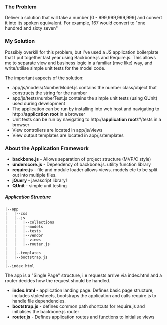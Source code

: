 ### The Problem ###
Deliver a solution that will take a number [0 - 999,999,999,999] and convert it 
into its spoken equivalent. For example, 167 would convert to "one hundred and sixty seven"

### My Solution ###
Possibly overkill for this problem, but I've used a JS application boilerplate that I 
put together last year using Backbone.js and Require.js.  This allows me to separate 
view and business logic in a familiar (mvc like) way, and write/utilise simple unit tests 
for the model code.

The important aspects of the solution:
* app/js/models/NumberModel.js contains the number class/object that constructs the string for the number
* app/js/tests/numberTest.js contains the simple unit tests (using QUnit) used during development
* The application can be run by installing into web host and navigating to http://**application root** in a browser
* Unit tests can be run by navigating to http://**application root**/#/tests in a browser
* View controllers are located in app/js/views
* View output templates are located in app/js/templates

### About the Application Framework ###
* **backbone.js** - Allows separation of project structure (MVP/C style)
* **underscore.js** - Dependency of backbone.js. utility function library
* **require.js** - file and module loader allows views. models etc to be split out into multiple files.
* **jQuery** - javascript library!
* **QUnit** - simple unit testing

##### Application Structure #####

    
    |--app
    |   |--css
    |   |--js
    |   |   |--collections
    |   |   |--models
    |   |   |--tests
    |   |   |--vendor
    |   |   |--views
    |   |   |--router.js
    |   |   
    |   |--templates
    |   |--bootstrap.js
    |
    |--index.html
    
The app is a "Single Page" structure, i.e requests arrive via index.html and a 
router decides how the request should be handled.

* **index.html** - application landing page.  Defines basic page structure, includes stylesheets, bootstraps the application and calls require.js to handle file dependencies.
* **bootstrap.js** - defines common path shortcuts for require.js and initialises the backbone.js router
* **router.js** - Defines application routes and functions to initialise views
